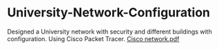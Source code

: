 # University-Network-Configuration
Designed a University network with security and different buildings with configuration.
Using Cisco Packet Tracer.
[Cisco network.pdf](https://github.com/vaibhav1848/University-Network-Configuration/files/9046018/Cisco.network.pdf)
